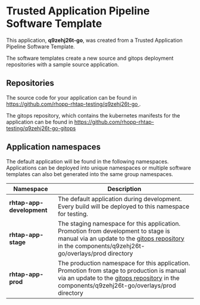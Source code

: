 # Trusted Application Pipeline Software Template

This application, **q9zehj26t-go**, was created from a Trusted Application Pipeline Software Template.

The software templates create a new source and gitops deployment repositories with a sample source application. 

## Repositories

The source code for your application can be found in [https://github.com/rhopp-rhtap-testing/q9zehj26t-go ](https://github.com/rhopp-rhtap-testing/q9zehj26t-go ).
 
The gitops repository, which contains the kubernetes manifests for the application can be found in 
[https://github.com/rhopp-rhtap-testing/q9zehj26t-go-gitops ](https://github.com/rhopp-rhtap-testing/q9zehj26t-go-gitops ) 

## Application namespaces 

The default application will be found in the following namespaces. Applications can be deployed into unique namespaces or multiple software templates can also bet generated into the same group namespaces.  

|  Namespace   |  Description   |  
| -------- | -------- |   
| **rhtap-app-development** | The default application during development. Every build will be deployed to this namespace for testing. | 
| **rhtap-app-stage** | The staging namespace for this application. Promotion from development to stage is manual via an update to the [gitops repository](https://github.com/rhopp-rhtap-testing/q9zehj26t-go-gitops ) in the components/q9zehj26t-go/overlays/prod directory |  
| **rhtap-app-prod** | The production namespace for this application. Promotion from stage to production is manual via an update to the [gitops repository](https://github.com/rhopp-rhtap-testing/q9zehj26t-go-gitops ) in the components/q9zehj26t-go/overlays/prod directory | 